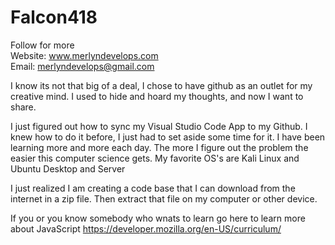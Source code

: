 # Falcon418
Follow for more<br>
Website: www.merlyndevelops.com<br>
Email: merlyndevelops@gmail.com<br>

I know its not that big of a deal, I chose to have github as an outlet for my creative mind.   I used to hide and hoard my thoughts, and now I want to share.

I just figured out how to sync my Visual Studio Code App to my Github.  I knew how to do it before, I just had to set aside some time for it.  I have been learning more and more each day.  The more I figure out the problem the easier this computer science gets.
My favorite OS's are Kali Linux and Ubuntu Desktop and Server

I just realized I am creating a code base that I can download from the internet in a zip file.
Then extract that file on my computer or other device.

If you or you know somebody who wnats to learn go here to learn more about JavaScript
https://developer.mozilla.org/en-US/curriculum/